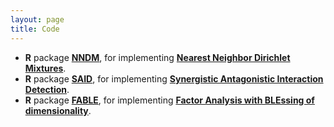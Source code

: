 ```yaml
---
layout: page
title: Code
---
```


- **R** package [**NNDM**](https://github.com/shounakch/NN-DM), for implementing [**Nearest Neighbor Dirichlet Mixtures**](https://www.jmlr.org/papers/v24/21-0116.html).
- **R** package [**SAID**](https://github.com/shounakch/SAID), for implementing [**Synergistic Antagonistic Interaction Detection**](https://arxiv.org/abs/2210.09279).
- **R** package [**FABLE**](https://github.com/shounakch/FABLE), for implementing [**Factor Analysis with BLEssing of dimensionality**](https://arxiv.org/abs/2404.03805).
